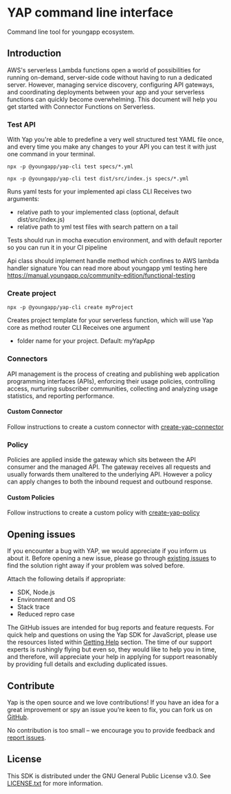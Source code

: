 # YAP command line interface
Command line tool for youngapp ecosystem.

## Introduction
AWS's serverless Lambda functions open a world of possibilities for running on-demand, server-side code without having to run a dedicated server. However, managing service discovery, configuring API gateways, and coordinating deployments between your app and your serverless functions can quickly become overwhelming. This document will help you get started with Connector Functions on Serverless.


### Test API
With Yap you're able to predefine a very well structured test YAML file once, and every time you make any changes to your API you can test it with just one command in your terminal.

```npx -p @youngapp/yap-cli test specs/*.yml```

```npx -p @youngapp/yap-cli test dist/src/index.js specs/*.yml```

Runs yaml tests for your implemented api class
CLI Receives two arguments: 
* relative path to your implemented class (optional, default dist/src/index.js)
* relative path to yml test files with search pattern on a tail

Tests should run in mocha execution environment, and with default reporter so you can run it in your CI pipeline

Api class should implement handle method which confines to AWS lambda handler signature
You can read more about youngapp yml testing here https://manual.youngapp.co/community-edition/functional-testing

### Create project

```npx -p @youngapp/yap-cli create myProject```

Creates project template for your serverless function, which will use Yap core as method router
CLI Receives one argument
* folder name for your project. Default: myYapApp

### Connectors
API management is the process of creating and publishing web application programming interfaces (APIs), enforcing their usage policies, controlling access, nurturing subscriber communities, collecting and analyzing usage statistics, and reporting performance.

#### Custom Connector
Follow instructions to create a custom connector with [create-yap-connector](https://manual.youngapp.co/community-edition/custom/how-do-i-create-a-connector)

### Policy
Policies are applied inside the gateway which sits between the API consumer and the managed API. The gateway receives all requests and usually forwards them unaltered to the underlying API. However a policy can apply changes to both the inbound request and outbound response.

#### Custom Policies
Follow instructions to create a custom policy with [create-yap-policy](https://manual.youngapp.co/community-edition/custom/how-to-create-a-policy)


## Opening issues
If you encounter a bug with YAP, we would appreciate if you inform us about it. 
Before opening a new issue, please go through [existing issues](https://github.com/youngapp/yap-cli/issues)
to find the solution right away if your problem was solved before. 

Attach the following details if appropriate: 
- SDK, Node.js
- Environment and OS
- Stack trace
- Reduced repro case

The GitHub issues are intended for bug reports and feature requests. 
For quick help and questions on using the Yap SDK for JavaScript, please use the resources listed within [Getting Help](https://github.com/youngapp/yap-cli#getting-help) section. The time of our support experts is rushingly flying but even so, they would like to help you in time, and therefore, will appreciate your help in applying for support reasonably by providing full details and excluding duplicated issues.

## Contribute
Yap is the open source and we love contributions! If you have an idea for a great improvement or spy an issue you’re keen to fix, you can fork us on [GitHub](https://github.com/youngapp/create-yap).

No contribution is too small – we encourage you to provide feedback and [report issues](https://github.com/youngapp/yap-cli/issues).

## License
This SDK is distributed under the GNU General Public License v3.0. 
See [LICENSE.txt](LICENSE.txt) for more information.
